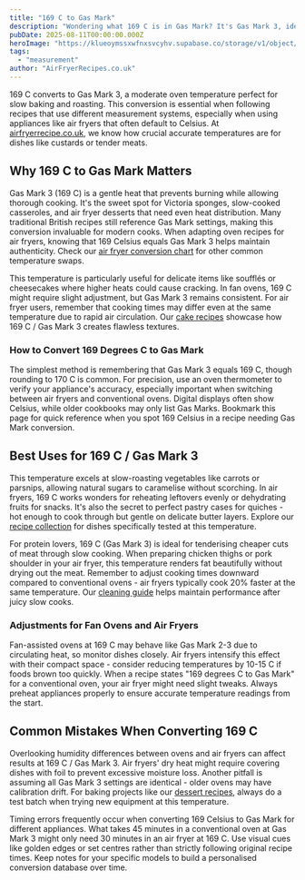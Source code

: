 ```yaml
---
title: "169 C to Gas Mark"
description: "Wondering what 169 C is in Gas Mark? It's Gas Mark 3, ideal for slow roasting and delicate bakes. Whether you're using an oven or air fryer, this guide explains everything you need to know. Perfect for those adapting recipes across different cooking methods."
pubDate: 2025-08-11T00:00:00.000Z
heroImage: "https://klueoymssxwfnxsvcyhv.supabase.co/storage/v1/object/public/md/169-c-to-gas-mark-2a29844c.png"
tags:
  - "measurement"
author: "AirFryerRecipes.co.uk"
---
```


<p id="">169 C converts to Gas Mark 3, a moderate oven temperature perfect for slow baking and roasting. This conversion is essential when following recipes that use different measurement systems, especially when using appliances like air fryers that often default to Celsius. At <a href="https://www.airfryerrecipe.co.uk" id="">airfryerrecipe.co.uk</a>, we know how crucial accurate temperatures are for dishes like custards or tender meats.</p><h2 id="">Why 169 C to Gas Mark Matters</h2><p id="">Gas Mark 3 (169 C) is a gentle heat that prevents burning while allowing thorough cooking. It's the sweet spot for Victoria sponges, slow-cooked casseroles, and air fryer desserts that need even heat distribution. Many traditional British recipes still reference Gas Mark settings, making this conversion invaluable for modern cooks. When adapting oven recipes for air fryers, knowing that 169 Celsius equals Gas Mark 3 helps maintain authenticity. Check our <a href="https://www.airfryerrecipe.co.uk/air-fryer-conversion-chart" id="">air fryer conversion chart</a> for other common temperature swaps.</p><p id="">This temperature is particularly useful for delicate items like soufflés or cheesecakes where higher heats could cause cracking. In fan ovens, 169 C might require slight adjustment, but Gas Mark 3 remains consistent. For air fryer users, remember that cooking times may differ even at the same temperature due to rapid air circulation. Our <a href="https://www.airfryerrecipe.co.uk/recipe-category/cakes" id="">cake recipes</a> showcase how 169 C / Gas Mark 3 creates flawless textures.</p><h3 id="">How to Convert 169 Degrees C to Gas Mark</h3><p id="">The simplest method is remembering that Gas Mark 3 equals 169 C, though rounding to 170 C is common. For precision, use an oven thermometer to verify your appliance's accuracy, especially important when switching between air fryers and conventional ovens. Digital displays often show Celsius, while older cookbooks may only list Gas Marks. Bookmark this page for quick reference when you spot 169 Celsius in a recipe needing Gas Mark conversion.</p><h2 id="">Best Uses for 169 C / Gas Mark 3</h2><p id="">This temperature excels at slow-roasting vegetables like carrots or parsnips, allowing natural sugars to caramelise without scorching. In air fryers, 169 C works wonders for reheating leftovers evenly or dehydrating fruits for snacks. It's also the secret to perfect pastry cases for quiches - hot enough to cook through but gentle on delicate butter layers. Explore our <a href="https://www.airfryerrecipe.co.uk/recipes" id="">recipe collection</a> for dishes specifically tested at this temperature.</p><p id="">For protein lovers, 169 C (Gas Mark 3) is ideal for tenderising cheaper cuts of meat through slow cooking. When preparing chicken thighs or pork shoulder in your air fryer, this temperature renders fat beautifully without drying out the meat. Remember to adjust cooking times downward compared to conventional ovens - air fryers typically cook 20% faster at the same temperature. Our <a href="https://www.airfryerrecipe.co.uk/air-fryer-cleaner" id="">cleaning guide</a> helps maintain performance after juicy slow cooks.</p><h3 id="">Adjustments for Fan Ovens and Air Fryers</h3><p id="">Fan-assisted ovens at 169 C may behave like Gas Mark 2-3 due to circulating heat, so monitor dishes closely. Air fryers intensify this effect with their compact space - consider reducing temperatures by 10-15 C if foods brown too quickly. When a recipe states "169 degrees C to Gas Mark" for a conventional oven, your air fryer might need slight tweaks. Always preheat appliances properly to ensure accurate temperature readings from the start.</p><h2 id="">Common Mistakes When Converting 169 C</h2><p id="">Overlooking humidity differences between ovens and air fryers can affect results at 169 C / Gas Mark 3. Air fryers' dry heat might require covering dishes with foil to prevent excessive moisture loss. Another pitfall is assuming all Gas Mark 3 settings are identical - older ovens may have calibration drift. For baking projects like our <a href="https://www.airfryerrecipe.co.uk/recipe-category/dessert" id="">dessert recipes</a>, always do a test batch when trying new equipment at this temperature.</p><p id="">Timing errors frequently occur when converting 169 Celsius to Gas Mark for different appliances. What takes 45 minutes in a conventional oven at Gas Mark 3 might only need 30 minutes in an air fryer at 169 C. Use visual cues like golden edges or set centres rather than strictly following original recipe times. Keep notes for your specific models to build a personalised conversion database over time.</p>
